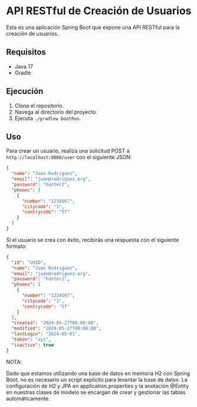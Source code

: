 # API RESTful de Creación de Usuarios

Esta es una aplicación Spring Boot que expone una API RESTful para la creación de usuarios.

## Requisitos

- Java 17
- Gradle

## Ejecución

1. Clona el repositorio.
2. Navega al directorio del proyecto.
3. Ejecuta `./gradlew bootRun`.

## Uso

Para crear un usuario, realiza una solicitud POST a `http://localhost:8080/user` con el siguiente JSON:

```json
{
  "name": "Juan Rodriguez",
  "email": "juan@rodriguez.org",
  "password": "hunter2",
  "phones": [
    {
      "number": "1234567",
      "citycode": "1",
      "contrycode": "57"
    }
  ]
}
```

Si el usuario se crea con éxito, recibirás una respuesta con el siguiente formato:

```json
{
  "id": "UUID",
  "name": "Juan Rodriguez",
  "email": "juan@rodriguez.org",
  "password": "hunter2",
  "phones": [
    {
      "number": "1234567",
      "citycode": "1",
      "contrycode": "57"
    }
  ],
  "created": "2024-05-27T00:00:00",
  "modified": "2024-05-27T00:00:00",
  "lastLogin": "2024-05-01",
  "token": "xyz",
  "isactive": true
}
```

NOTA:

Dado que estamos utilizando una base de datos en memoria H2 con Spring Boot, no es necesario un script explícito para levantar la base de datos. La configuración de H2 y JPA en application.properties y la anotación @Entity en nuestras clases de modelo se encargan de crear y gestionar las tablas automáticamente.

